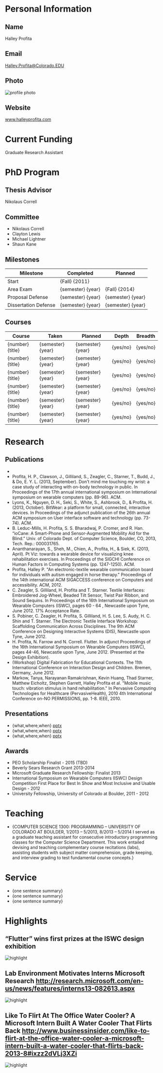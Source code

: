 

# Personal Information

## Name
Halley Profita

## Email
Halley.Profita@Colorado.EDU

## Photo
![profile photo](files/1BAfUfCWwdbVfDFQPeoTmOzBAcvZZdNEZpVEUR71-k3I-photo-0.png)

## Website
www.halleyprofita.com

# Current Funding
Graduate Research Assistant

# PhD Program

## Thesis Advisor
Nikolaus Correll

## Committee


* Nikolaus Correll
*  Clayton Lewis
*  Michael Lightner
*  Shaun Kane


## Milestones

| Milestone            | Completed         | Planned           |         
| -------------------- | ----------------- | ----------------- |
| Start                | {Fall} {2011} |                   |
| Area Exam            | {semester} {year} | {Fall} {2014} |
| Proposal Defense     | {semester} {year} | {semester} {year} |
| Dissertation Defense | {semester} {year} | {semester} {year} |

## Courses

| Course           | Taken             | Planned            | Depth    | Breadth | 
| ---------------- | ----------------- | ------------------ | -------- | ------- |
| {number} {title} | {semester} {year} | {semester} {year}  | {yes/no} | {yes/no}|
| {number} {title} | {semester} {year} | {semester} {year}  | {yes/no} | {yes/no}|
| {number} {title} | {semester} {year} | {semester} {year}  | {yes/no} | {yes/no}|
| {number} {title} | {semester} {year} | {semester} {year}  | {yes/no} | {yes/no}|
| {number} {title} | {semester} {year} | {semester} {year}  | {yes/no} | {yes/no}|
| {number} {title} | {semester} {year} | {semester} {year}  | {yes/no} | {yes/no}|

# Research

## Publications


* 
* Profita, H. P., Clawson, J., Gilliland, S., Zeagler, C., Starner, T., Budd, J., & Do, E. Y. L. (2013, September). Don't mind me touching my wrist: a case study of interacting with on-body technology in public. In Proceedings of the 17th annual international symposium on International symposium on wearable computers (pp. 89-96). ACM.
* Lyons, K., Nguyen, D. H., Seki, S., White, S., Ashbrook, D., & Profita, H. (2013, October). BitWear: a platform for small, connected, interactive devices. In Proceedings of the adjunct publication of the 26th annual ACM symposium on User interface software and technology (pp. 73-74). ACM.
* B. Leduc-Mills, H. Profita, S. S. Bharadwaj, P. Cromer, and R. Han. “ioCane: A Smart-Phone and Sensor-Augmented Mobility Aid for the Blind.” Univ. of Colorado Dept. of Computer Science, Boulder, CO, 2013, Tech. Rep.: 000031765.
* Ananthanarayan, S., Sheh, M., Chien, A., Profita, H., & Siek, K. (2013, April). Pt Viz: towards a wearable device for visualizing knee rehabilitation exercises. In Proceedings of the SIGCHI Conference on Human Factors in Computing Systems (pp. 1247-1250). ACM.
* Profita, Halley P. "An electronic-textile wearable communication board for individuals with autism engaged in horse therapy." Proceedings of the 14th international ACM SIGACCESS conference on Computers and accessibility. ACM, 2012.
* C. Zeagler, S. Gilliland, H. Profita and T. Starner. Textile Interfaces: Embroidered Jog-Wheel, Beaded Tilt Sensor, Twist Pair Ribbon, and Sound Sequins. In Proceedings of the 16th International Symposium on Wearable Computers (ISWC), pages 60 - 64 , Newcastle upon Tyne, June 2012. 17% Acceptance Rate.
* S. Pobiner, C. Zeagler, H. Profita, S. Gilliland, H. S. Lee, S. Audy, H. C. Shin and T. Starner. The Electronic Textile Interface Workshop: Scaffolding Communication Across Disciplines. The 9th ACM Conference on Designing Interactive Systems (DIS), Newcastle upon Tyne, June 2012.
* H. Profita, N. Farrow and N. Correll. Flutter. In adjunct Proceedings of the 16th International Symposium on Wearable Computers (ISWC), pages 44-46, Newcastle upon Tyne, June 2012. (Presented at the Design Exhibition).
* (Workshop) Digital Fabrication for Educational Contexts. The 11th International Conference on Interaction Design and Children. Bremen, Germany, June 2012.
* Markow, Tanya, Narayanan Ramakrishnan, Kevin Huang, Thad Starner, Matthew Eicholtz, Stephen Garrett, Halley Profita et al. "Mobile music touch: vibration stimulus in hand rehabilitation." In Pervasive Computing Technologies for Healthcare (PervasiveHealth), 2010 4th International Conference on-NO PERMISSIONS, pp. 1-8. IEEE, 2010.


## Presentations

* {what,where,when} [pptx](files/presentation-file.pptx)
* {what,where,when} [pptx](files/presentation-file.pptx)
* {what,where,when} [pptx](files/presentation-file.pptx)
      
## Awards
* PEO Scholarship Finalist - 2015 (TBD)
* Beverly Sears Research Grant 2013-2014
* Microsoft Graduate Research Fellowship: Finalist 2013
* International Symposium on Wearable Computers (ISWC) Design Competition     First Place for Best In Show and Most Inclusive and Usable Design -  2012
* University Fellowship, University of Colorado at Boulder, 2011 - 2012


# Teaching

* {COMPUTER SCIENCE 1300: PROGRAMMING – UNIVERSITY OF COLORADO AT BOULDER, 1/2013 – 5/2013, 8/2013 – 5/2014
I served as a graduate teaching assistant for consecutive introductory programming classes for the Computer Science Department. This work entailed devising and teaching complementary course recitations (labs), assisting students with subject matter comprehension, grade keeping, and interview grading to test fundamental course concepts.}


# Service

* {one sentence summary}
* {one sentence summary}
* {one sentence summary}

# Highlights


## “Flutter” wins first prizes at the ISWC design exhibition


![highlight](files/1BAfUfCWwdbVfDFQPeoTmOzBAcvZZdNEZpVEUR71-k3I-highlight0-0.png)



## Lab Environment Motivates Interns Microsoft Research  http://research.microsoft.com/en-us/news/features/interns13-082613.aspx


![highlight](files/1BAfUfCWwdbVfDFQPeoTmOzBAcvZZdNEZpVEUR71-k3I-highlight1-0.png)



## Like To Flirt At The Office Water Cooler? A Microsoft Intern Built A Water Cooler That Flirts Back http://www.businessinsider.com/like-to-flirt-at-the-office-water-cooler-a-microsoft-intern-built-a-water-cooler-that-flirts-back-2013-8#ixzz2dVLj3XZi


![highlight](files/1BAfUfCWwdbVfDFQPeoTmOzBAcvZZdNEZpVEUR71-k3I-highlight2-0.png)




